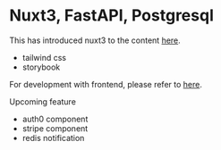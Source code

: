 # Nuxt3, FastAPI, Postgresql
This has introduced nuxt3 to the content [here](https://github.com/tiangolo/full-stack-fastapi-postgresql).

- tailwind css
- storybook

For development with frontend, please refer to [here](https://github.com/hajime9652/nuxt3-fastapi-postgresql/tree/main/frontend).

Upcoming feature

- auth0 component
- stripe component
- redis notification

